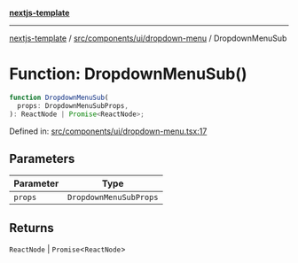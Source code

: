 [**nextjs-template**](README.md)

---

[nextjs-template](README.md) / [src/components/ui/dropdown-menu](src.components.ui.dropdown-menu.md) / DropdownMenuSub

# Function: DropdownMenuSub()

```ts
function DropdownMenuSub(
  props: DropdownMenuSubProps,
): ReactNode | Promise<ReactNode>;
```

Defined in: [src/components/ui/dropdown-menu.tsx:17](https://github.com/Its-Satyajit/nextjs-template/blob/c8d81b09293d759cbf04e9bc7e542cc7d90740e6/src/components/ui/dropdown-menu.tsx#L17)

## Parameters

| Parameter | Type                   |
| --------- | ---------------------- |
| `props`   | `DropdownMenuSubProps` |

## Returns

`ReactNode` \| `Promise`\<`ReactNode`\>
